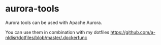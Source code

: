 # aurora-tools
Aurora tools can be used with Apache Aurora. 

You can use them in combination with my dotfiles
https://github.com/a-nldisr/dotfiles/blob/master/.dockerfunc
